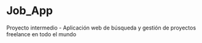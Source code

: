 # Job_App
Proyecto intermedio - Aplicación web de búsqueda y gestión de proyectos freelance en todo el mundo
